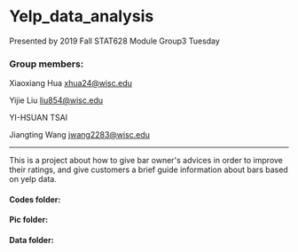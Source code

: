 # Yelp_data_analysis

Presented by 2019 Fall STAT628 Module Group3 Tuesday

### Group members:
Xiaoxiang Hua xhua24@wisc.edu

Yijie Liu liu854@wisc.edu

YI-HSUAN TSAI 

Jiangting Wang jwang2283@wisc.edu

******

This is a project about how to give bar owner's advices in order to improve their ratings, and give customers a brief guide information 
about bars based on yelp data.  

#### Codes folder:


#### Pic folder:


#### Data folder:

